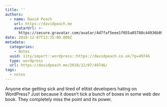 ```yaml
---
title: ''
authors:
  - name: David Peach
    url: https://davidpeach.me
    avatarUrl: >-
      https://secure.gravatar.com/avatar/4d7faf5eee1f055a85788c44936b8995eaab6dfb004e7854ec747ccb272e91ee?s=96&d=mm&r=g
date: 2018-12-07T13:35:00.000Z
metadata:
  categories:
    - Notes
  uuid: 11ty/import::wordpress::https://davidpeach.co.uk/?p=49746
  type: wordpress
  url: https://davidpeach.me/2018/12/07/49746/
tags:
  - notes
---
```

Anyone else getting sick and tired of elitist developers hating on WordPress? Just because it doesn’t tick a bunch of boxes in some web dev book. They completely miss the point and its power.